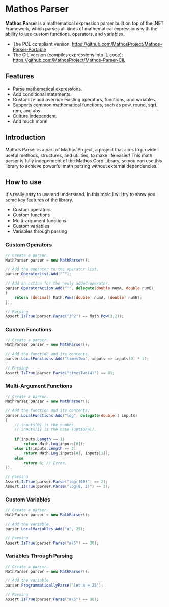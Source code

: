Mathos Parser
=============
**Mathos Parser** is a mathematical expression parser built on top of the .NET Framework, which parses all kinds of mathematical expressions with the ability to use custom functions, operators, and variables.

* The PCL compliant version: https://github.com/MathosProject/Mathos-Parser-Portable
* The CIL version (compiles expressions into IL code): https://github.com/MathosProject/Mathos-Parser-CIL

## Features

* Parse mathematical expressions.
* Add conditional statements.
* Customize and override existing operators, functions, and variables.
* Supports common mathematical functions, such as pow, round, sqrt, rem, and abs.
* Culture independent.
* And much more!

## Introduction

Mathos Parser is a part of Mathos Project, a project that aims to provide useful methods, structures, and utilities, to make life easier! This math parser is fully independent of the Mathos Core Library, so you can use this library to achieve powerful math parsing without external dependencies.

## How to use

It's really easy to use and understand. In this topic I will try to show you some key features of the library.

* Custom operators
* Custom functions
* Multi-argument functions
* Custom variables
* Variables through parsing

### Custom Operators

```csharp
// Create a parser.
MathParser parser = new MathParser();

// Add the operator to the operator list.
parser.OperatorList.Add("^");

// Add an action for the newly added operator.
parser.OperatorAction.Add("^", delegate(double numA, double numB)
{
    return (decimal) Math.Pow((double) numA, (double) numB);
});

// Parsing
Assert.IsTrue(parser.Parse("3^2") == Math.Pow(3,2));
```

### Custom Functions
```csharp
// Create a parser.
MathParser parser = new MathParser();

// Add the function and its contents.
parser.LocalFunctions.Add("timesTwo", inputs => inputs[0] * 2);

// Parsing
Assert.IsTrue(parser.Parse("timesTwo(4)") == 8);
```

### Multi-Argument Functions
```csharp
// Create a parser.
MathParser parser = new MathParser();

// Add the function and its contents.
parser.LocalFunctions.Add("log", delegate(double[] inputs)
{
    // inputs[0] is the number.
    // inputs[1] is the base (optional).
    
    if(inputs.Length == 1)
        return Math.Log(inputs[0]);
    else if(inputs.Length == 2)
        return Math.Log(inputs[0], inputs[1]);
    else
        return 0; // Error.
});

// Parsing
Assert.IsTrue(parser.Parse("log(100)") == 2);
Assert.IsTrue(parser.Parse("log(8, 2)") == 3);
```

### Custom Variables
```csharp
// Create a parser.
MathParser parser = new MathParser();

// Add the variable.
parser.LocalVariables.Add("a", 25);

// Parsing
Assert.IsTrue(parser.Parse("a+5") == 30);
```

### Variables Through Parsing
```csharp
// Create a parser.
MathParser parser = new MathParser();

// Add the variable
parser.ProgrammaticallyParse("let a = 25");

// Parsing
Assert.IsTrue(parser.Parse("a+5") == 30);
```
